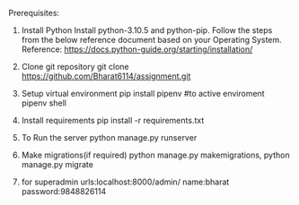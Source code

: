 Prerequisites:
1. Install Python
Install python-3.10.5 and python-pip. Follow the steps from the below reference document based on your Operating System. Reference: https://docs.python-guide.org/starting/installation/

2. Clone git repository
git clone https://github.com/Bharat6114/assignment.git
3. Setup virtual environment
pip install pipenv 
#to active enviroment
pipenv shell

4. Install requirements
pip install -r requirements.txt
5. To Run the server
python manage.py runserver

6. Make migrations(if required)
python manage.py makemigrations,
python manage.py migrate

7. for superadmin
urls:localhost:8000/admin/
name:bharat
password:9848826114
